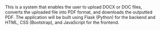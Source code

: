 This is a system that enables the user to upload DOCX or DOC files, converts the uploaded file into PDF format, and downloads the outputted PDF. The application will be built using Flask (Python) for the backend and HTML, CSS (Bootstrap), and JavaScript for the frontend.
